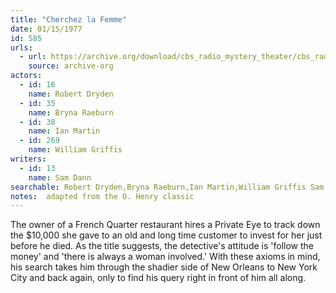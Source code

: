 ```yaml
---
title: "Cherchez la Femme"
date: 01/15/1977
id: 585
urls: 
  - url: https://archive.org/download/cbs_radio_mystery_theater/cbs_radio_mystery_theater-0551-0600.zip/cbs_radio_mystery_theater-0551-0600%2Fcbsrmt_0585_cherchez_la_femme.mp3
    source: archive-org
actors:  
  - id: 16
    name: Robert Dryden  
  - id: 35
    name: Bryna Raeburn  
  - id: 38
    name: Ian Martin  
  - id: 269
    name: William Griffis
writers:  
  - id: 13
    name: Sam Dann
searchable: Robert Dryden,Bryna Raeburn,Ian Martin,William Griffis Sam Dann
notes:  adapted from the O. Henry classic
---
```

The owner of a French Quarter restaurant hires a Private Eye to track down the $10,000 she gave to an old and long time customer to invest for her just before he died. As the title suggests, the detective's attitude is 'follow the money' and 'there is always a woman involved.' With these axioms in mind, his search takes him through the shadier side of New Orleans to New York City and back again, only to find his query right in front of him all along.